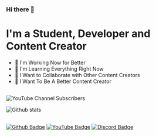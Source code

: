 ### Hi there 👋

<!--
**musarda/musarda** is a ✨ _special_ ✨ repository because its `README.md` (this file) appears on your GitHub profile.
-->

# I'm a Student, Developer and Content Creator

- 🔭 I'm Working Now for Better
- 🌱 I'm Learning Everything Right Now
- 👯 I Want to Collaborate with Other Content Creators
- 🎯 I Want To Be A Better Content Creator

## 

![YouTube Channel Subscribers](https://img.shields.io/youtube/channel/subscribers/UCbgwI1yLYACWmTu34W7nXSw?logo=youtube&logoColor=red&style=for-the-badge)

![Github stats](https://github-readme-stats.vercel.app/api?username=musarda&show_icons=true&theme=tokyonight)

##
<!--
[![Top Langs](https://github-readme-stats.vercel.app/api/top-langs/?username=musarda)](https://github.com/musarda/github-readme-stats)

##
-->
[![Github Badge](https://img.shields.io/badge/-GitHub-000?style=quare&labelColor=000&logo=GitHub&logoColor=white&link=link)](https://www.github.com/musarda) 
[![YouTube Badge](https://img.shields.io/badge/-YouTube-c4302b?style=quare&labelColor=c4302b&logo=YouTube&logoColor=white&link=link)](https://www.github.com/musarda)
[![Discord Badge](https://img.shields.io/badge/-Discord-738adb?style=quare&labelColor=blurple&logo=Discord&logoColor=white&link=link)](https://discord.gg/Kaye7tpHcQ)
<!--
[![Code Badge](https://img.shields.io/badge/-Code-738adb?style=quare&labelColor=blurple&logo=Code&logoColor=white&link=link)](https://discord.gg/evZ5pD3dRG)
-->
